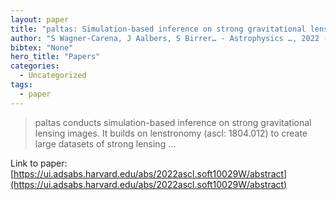 ```yaml
---
layout: paper
title: "paltas: Simulation-based inference on strong gravitational lensing systems"
author: "S Wagner-Carena, J Aalbers, S Birrer… - Astrophysics …, 2022 - ui.adsabs.harvard.edu"
bibtex: "None"
hero_title: "Papers"
categories:
  - Uncategorized
tags:
  - paper
---
```

>paltas conducts simulation-based inference on strong gravitational lensing images. It builds on lenstronomy (ascl: 1804.012) to create large datasets of strong lensing …

Link to paper: [https://ui.adsabs.harvard.edu/abs/2022ascl.soft10029W/abstract](https://ui.adsabs.harvard.edu/abs/2022ascl.soft10029W/abstract)



